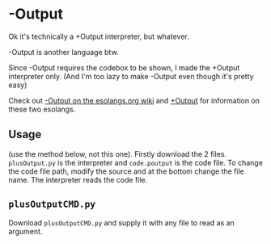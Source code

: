 # -Output
Ok it's technically a +Output interpreter, but whatever.

-Output is another language btw.

Since -Output requires the codebox to be shown, I made the +Output interpreter only. (And I'm too lazy to make -Output even though it's pretty easy)

Check out [-Output on the esolangs.org wiki](https://esolangs.org/wiki/-Output) and [+Output](https://esolangs.org/wiki/%2BOutput) for information on these two esolangs.

## Usage
(use the method below, not this one). Firstly download the 2 files. `plusOutput.py` is the interpreter and `code.poutput` is the code file. To change the code file path, modify the source and at the bottom change the file name. The interpreter reads the code file.

## `plusOutputCMD.py`
Download `plusOutputCMD.py` and supply it with any file to read as an argument.
